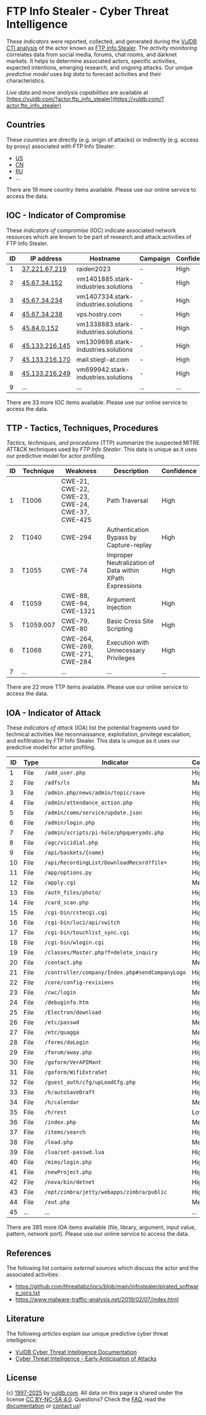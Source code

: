 # FTP Info Stealer - Cyber Threat Intelligence

These _indicators_ were reported, collected, and generated during the [VulDB CTI analysis](https://vuldb.com/?kb.cti) of the actor known as [FTP Info Stealer](https://vuldb.com/?actor.ftp_info_stealer). The _activity monitoring_ correlates data from social media, forums, chat rooms, and darknet markets. It helps to determine associated actors, specific activities, expected intentions, emerging research, and ongoing attacks. Our unique _predictive model_ uses _big data_ to forecast activities and their characteristics.

_Live data_ and more _analysis capabilities_ are available at [https://vuldb.com/?actor.ftp_info_stealer](https://vuldb.com/?actor.ftp_info_stealer)

## Countries

These _countries_ are directly (e.g. origin of attacks) or indirectly (e.g. access by proxy) associated with FTP Info Stealer:

* [US](https://vuldb.com/?country.us)
* [CN](https://vuldb.com/?country.cn)
* [RU](https://vuldb.com/?country.ru)
* ...

There are 19 more country items available. Please use our online service to access the data.

## IOC - Indicator of Compromise

These _indicators of compromise_ (IOC) indicate associated network resources which are known to be part of research and attack activities of FTP Info Stealer.

ID | IP address | Hostname | Campaign | Confidence
-- | ---------- | -------- | -------- | ----------
1 | [37.221.67.219](https://vuldb.com/?ip.37.221.67.219) | raiden2023 | - | High
2 | [45.67.34.152](https://vuldb.com/?ip.45.67.34.152) | vm1401885.stark-industries.solutions | - | High
3 | [45.67.34.234](https://vuldb.com/?ip.45.67.34.234) | vm1407334.stark-industries.solutions | - | High
4 | [45.67.34.238](https://vuldb.com/?ip.45.67.34.238) | vps.hostry.com | - | High
5 | [45.84.0.152](https://vuldb.com/?ip.45.84.0.152) | vm1338883.stark-industries.solutions | - | High
6 | [45.133.216.145](https://vuldb.com/?ip.45.133.216.145) | vm1309698.stark-industries.solutions | - | High
7 | [45.133.216.170](https://vuldb.com/?ip.45.133.216.170) | mail.stiegl-at.com | - | High
8 | [45.133.216.249](https://vuldb.com/?ip.45.133.216.249) | vm699942.stark-industries.solutions | - | High
9 | ... | ... | ... | ...

There are 33 more IOC items available. Please use our online service to access the data.

## TTP - Tactics, Techniques, Procedures

_Tactics, techniques, and procedures_ (TTP) summarize the suspected MITRE ATT&CK techniques used by _FTP Info Stealer_. This data is unique as it uses our predictive model for actor profiling.

ID | Technique | Weakness | Description | Confidence
-- | --------- | -------- | ----------- | ----------
1 | T1006 | CWE-21, CWE-22, CWE-23, CWE-24, CWE-37, CWE-425 | Path Traversal | High
2 | T1040 | CWE-294 | Authentication Bypass by Capture-replay | High
3 | T1055 | CWE-74 | Improper Neutralization of Data within XPath Expressions | High
4 | T1059 | CWE-88, CWE-94, CWE-1321 | Argument Injection | High
5 | T1059.007 | CWE-79, CWE-80 | Basic Cross Site Scripting | High
6 | T1068 | CWE-264, CWE-269, CWE-271, CWE-284 | Execution with Unnecessary Privileges | High
7 | ... | ... | ... | ...

There are 22 more TTP items available. Please use our online service to access the data.

## IOA - Indicator of Attack

These _indicators of attack_ (IOA) list the potential fragments used for technical activities like reconnaissance, exploitation, privilege escalation, and exfiltration by FTP Info Stealer. This data is unique as it uses our predictive model for actor profiling.

ID | Type | Indicator | Confidence
-- | ---- | --------- | ----------
1 | File | `/add_user.php` | High
2 | File | `/adfs/ls` | Medium
3 | File | `/admin.php/news/admin/topic/save` | High
4 | File | `/admin/attendance_action.php` | High
5 | File | `/admin/comn/service/update.json` | High
6 | File | `/admin/login.php` | High
7 | File | `/admin/scripts/pi-hole/phpqueryads.php` | High
8 | File | `/agc/vicidial.php` | High
9 | File | `/api/baskets/{name}` | High
10 | File | `/api/RecordingList/DownloadRecord?file=` | High
11 | File | `/app/options.py` | High
12 | File | `/apply.cgi` | Medium
13 | File | `/auth_files/photo/` | High
14 | File | `/card_scan.php` | High
15 | File | `/cgi-bin/cstecgi.cgi` | High
16 | File | `/cgi-bin/luci/api/switch` | High
17 | File | `/cgi-bin/touchlist_sync.cgi` | High
18 | File | `/cgi-bin/wlogin.cgi` | High
19 | File | `/classes/Master.php?f=delete_inquiry` | High
20 | File | `/contact.php` | Medium
21 | File | `/controller/company/Index.php#sendCompanyLogo` | High
22 | File | `/core/config-revisions` | High
23 | File | `/cwc/login` | Medium
24 | File | `/debuginfo.htm` | High
25 | File | `/Electron/download` | High
26 | File | `/etc/passwd` | Medium
27 | File | `/etc/quagga` | Medium
28 | File | `/forms/doLogin` | High
29 | File | `/forum/away.php` | High
30 | File | `/goform/VerAPIMant` | High
31 | File | `/goform/WifiExtraSet` | High
32 | File | `/guest_auth/cfg/upLoadCfg.php` | High
33 | File | `/h/autoSaveDraft` | High
34 | File | `/h/calendar` | Medium
35 | File | `/h/rest` | Low
36 | File | `/index.php` | Medium
37 | File | `/items/search` | High
38 | File | `/load.php` | Medium
39 | File | `/lua/set-passwd.lua` | High
40 | File | `/mims/login.php` | High
41 | File | `/newProject.php` | High
42 | File | `/nova/bin/detnet` | High
43 | File | `/opt/zimbra/jetty/webapps/zimbra/public` | High
44 | File | `/out.php` | Medium
45 | ... | ... | ...

There are 385 more IOA items available (file, library, argument, input value, pattern, network port). Please use our online service to access the data.

## References

The following list contains _external sources_ which discuss the actor and the associated activities:

* https://github.com/threatlabz/iocs/blob/main/infostealer/pirated_software_iocs.txt
* https://www.malware-traffic-analysis.net/2019/02/07/index.html

## Literature

The following _articles_ explain our unique predictive cyber threat intelligence:

* [VulDB Cyber Threat Intelligence Documentation](https://vuldb.com/?kb.cti)
* [Cyber Threat Intelligence - Early Anticipation of Attacks](https://www.scip.ch/en/?labs.20201022)

## License

(c) [1997-2025](https://vuldb.com/?kb.changelog) by [vuldb.com](https://vuldb.com/?kb.about). All data on this page is shared under the license [CC BY-NC-SA 4.0](https://creativecommons.org/licenses/by-nc-sa/4.0/). Questions? Check the [FAQ](https://vuldb.com/?kb.faq), read the [documentation](https://vuldb.com/?kb) or [contact us](https://vuldb.com/?contact)!
